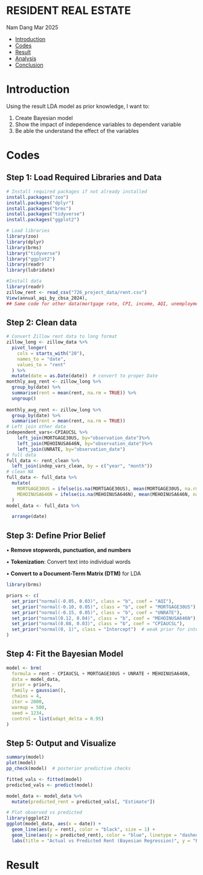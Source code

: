 RESIDENT REAL ESTATE
================
Nam Dang
Mar 2025
  - [Introduction](#introduction)
  - [Codes](#codes)
  - [Result](#result)
  - [Analysis](#analysis)
  - [Conclusion](#conclusion)

# Introduction
Using the result LDA model as prior knowledge, I want to:
1. Create Bayesian model 
2. Show the impact of independence variables to dependent variable
3. Be able the understand the effect of the variables

# Codes
## Step 1: Load Required Libraries and Data
```r
# Install required packages if not already installed
install.packages("zoo")
install.packages("dplyr")
install.packages("brms")
install.packages("tidyverse")
install.packages("ggplot2")

# Load libraries
library(zoo)
library(dplyr)
library(brms)
library("tidyverse")
library("ggplot2")
library(readr)
library(lubridate)

#Install data
library(readr)
zillow_rent <- read_csv("726_project_data/rent.csv")
View(annual_aqi_by_cbsa_2024),
## Same code for other data(mortgage rate, CPI, income, AQI, unemployment rate)
```
## Step 2: Clean data
``` r
# Convert Zillow rent data to long format
zillow_long <- zillow_data %>%
  pivot_longer(
    cols = starts_with("20"),
    names_to = "date",
    values_to = "rent"
  ) %>%
  mutate(date = as.Date(date))  # convert to proper Date
monthly_avg_rent <- zillow_long %>%
  group_by(date) %>%
  summarise(rent = mean(rent, na.rm = TRUE)) %>%
  ungroup()
  
monthly_avg_rent <- zillow_long %>%
  group_by(date) %>%
  summarise(rent = mean(rent, na.rm = TRUE))
# Left join other data
independent_vars<-CPIAUCSL %>%
	left_join(MORTGAGE30US, by="observation_date")%>%
	left_join(MEHOINUSA646N, by="observation_date")%>%
	left_join(UNRATE, by="observation_date")
# full data
full_data <- rent_clean %>%
  left_join(indep_vars_clean, by = c("year", "month"))
# clean NA
full_data <- full_data %>%
  mutate(
    MORTGAGE30US = ifelse(is.na(MORTGAGE30US), mean(MORTGAGE30US, na.rm = TRUE), MORTGAGE30US),
    MEHOINUSA646N = ifelse(is.na(MEHOINUSA646N), mean(MEHOINUSA646N, na.rm = TRUE), MEHOINUSA646N)
  )
model_data <- full_data %>%

  arrange(date)
```
## Step 3: Define Prior Belief

• **Remove stopwords, punctuation, and numbers**

• **Tokenization**: Convert text into individual words

• **Convert to a Document-Term Matrix (DTM)** for LDA
``` r
library(brms)

priors <- c(
  set_prior("normal(-0.05, 0.03)", class = "b", coef = "AQI"),            # Add later if AQI is used
  set_prior("normal(-0.10, 0.05)", class = "b", coef = "MORTGAGE30US"),
  set_prior("normal(-0.15, 0.05)", class = "b", coef = "UNRATE"),
  set_prior("normal(0.12, 0.04)", class = "b", coef = "MEHOINUSA646N"),
  set_prior("normal(0.08, 0.03)", class = "b", coef = "CPIAUCSL"),
  set_prior("normal(0, 1)", class = "Intercept")  # weak prior for intercept
)
```
## Step 4: Fit the Bayesian Model
```r
model <- brm(
  formula = rent ~ CPIAUCSL + MORTGAGE30US + UNRATE + MEHOINUSA646N,
  data = model_data,
  prior = priors,
  family = gaussian(),
  chains = 4,
  iter = 2000,
  warmup = 500,
  seed = 1234,
  control = list(adapt_delta = 0.95)
)
```

## Step 5: Output and Visualize 
``` r
summary(model)
plot(model)
pp_check(model)  # posterior predictive checks

fitted_vals <- fitted(model)
predicted_vals <- predict(model)

model_data <- model_data %>%
  mutate(predicted_rent = predicted_vals[, "Estimate"])

# Plot observed vs predicted
library(ggplot2)
ggplot(model_data, aes(x = date)) +
  geom_line(aes(y = rent), color = "black", size = 1) +
  geom_line(aes(y = predicted_rent), color = "blue", linetype = "dashed") +
  labs(title = "Actual vs Predicted Rent (Bayesian Regression)", y = "Rent Price")
```
#  Result

